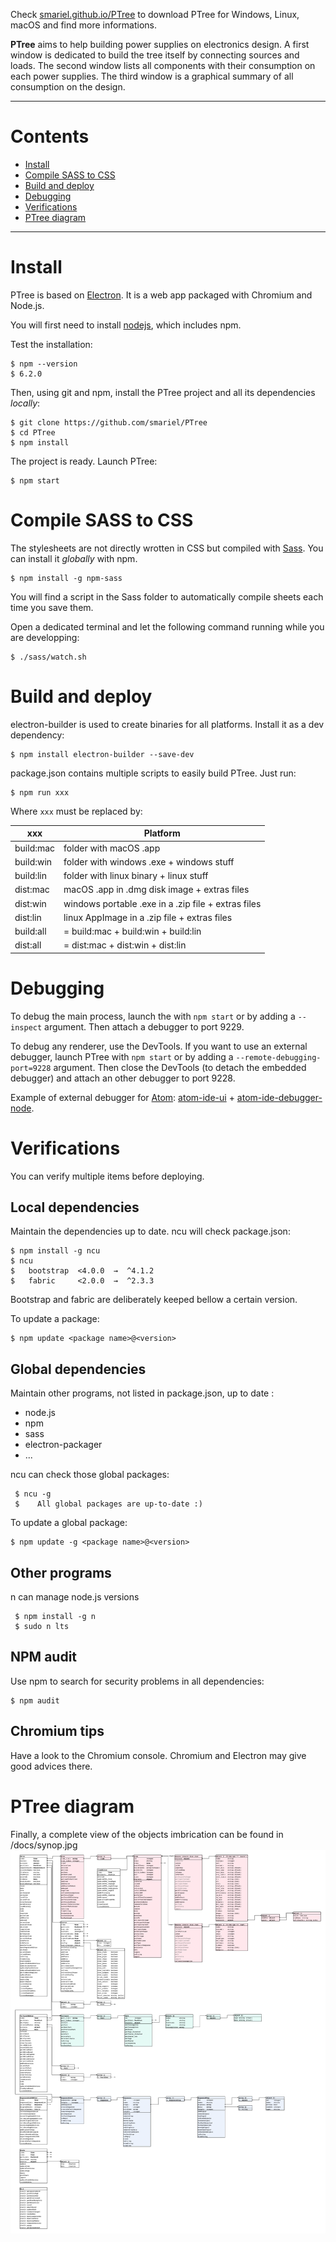 Check [smariel.github.io/PTree](https://smariel.github.io/PTree) to download PTree for Windows, Linux, macOS and find more informations.

**PTree** aims to help building power supplies on electronics design. A first window is dedicated to build the tree itself by connecting sources and loads. The second window lists all components with their consumption on each power supplies. The third window is a graphical summary of all consumption on the design.


-----------------
# Contents

 - [Install](#install)
 - [Compile SASS to CSS](#compile-sass-to-css)
 - [Build and deploy](#build-and-deploy)
 - [Debugging](#debugging)
 - [Verifications](#verifications)
 - [PTree diagram](#ptree-diagram)


-----------------
# Install

PTree is based on [Electron](https://electronjs.org/). It is a web app packaged with Chromium and Node.js.

You will first need to install [nodejs](https://nodejs.org/), which includes npm.

Test the installation:

    $ npm --version
    $ 6.2.0

Then, using git and npm, install the PTree project and all its dependencies *locally*:

    $ git clone https://github.com/smariel/PTree
    $ cd PTree
    $ npm install

The project is ready. Launch PTree:

    $ npm start

# Compile SASS to CSS
The stylesheets are not directly wrotten in CSS but compiled with [Sass](http://sass-lang.com/). You can install it *globally* with npm.

    $ npm install -g npm-sass

You will find a script in the Sass folder to automatically compile sheets each time you save them.

Open a dedicated terminal and let the following command running while you are developping:

    $ ./sass/watch.sh

# Build and deploy

electron-builder is used to create binaries for all platforms. Install it as a dev dependency:

    $ npm install electron-builder --save-dev

package.json contains multiple scripts to easily build PTree. Just run:

    $ npm run xxx

Where `xxx` must be replaced by:

| xxx       | Platform                                            |
| --------- | --------------------------------------------------- |
| build:mac | folder with macOS .app                              |
| build:win | folder with windows .exe + windows stuff            |
| build:lin | folder with linux binary + linux stuff              |
| dist:mac  | macOS .app in .dmg disk image + extras files        |
| dist:win  | windows portable .exe in a .zip file + extras files |
| dist:lin  | linux AppImage in a .zip file + extras files        |
| build:all | = build:mac + build:win + build:lin                 |
| dist:all  | = dist:mac  + dist:win  + dist:lin                  |


# Debugging
To debug the main process, launch the with `npm start` or by adding a `--inspect` argument. Then attach a debugger to port 9229.

To debug any renderer, use the DevTools. If you want to use an external debugger, launch PTree with `npm start` or by adding a `--remote-debugging-port=9228` argument. Then close the DevTools (to detach the embedded debugger) and attach an other debugger to port 9228.

Example of external debugger for [Atom](https://atom.io): [atom-ide-ui](https://atom.io/packages/atom-ide-ui) + [atom-ide-debugger-node](https://atom.io/packages/atom-ide-debugger-node).

# Verifications
You can verify multiple items before deploying.

## Local dependencies
Maintain the dependencies up to date. ncu will check package.json:

    $ npm install -g ncu
    $ ncu
    $   bootstrap  <4.0.0  →  ^4.1.2
    $   fabric     <2.0.0  →  ^2.3.3

Bootstrap and fabric are deliberately keeped bellow a certain version.

To update a package:

    $ npm update <package name>@<version>

## Global dependencies
Maintain other programs, not listed in package.json, up to date :
 - node.js
 - npm
 - sass
 - electron-packager
 - ...

ncu can check those global packages:

     $ ncu -g
     $    All global packages are up-to-date :)

To update a global package:

    $ npm update -g <package name>@<version>

## Other programs
n can manage node.js versions

     $ npm install -g n
     $ sudo n lts

## NPM audit
Use npm to search for security problems in all dependencies:

    $ npm audit

## Chromium tips
Have a look to the Chromium console. Chromium and Electron may give good advices there.


# PTree diagram

Finally, a complete view of the objects imbrication can be found in /docs/synop.jpg
![synoptic](https://raw.githubusercontent.com/smariel/PTree/master/docs/synop.png)

